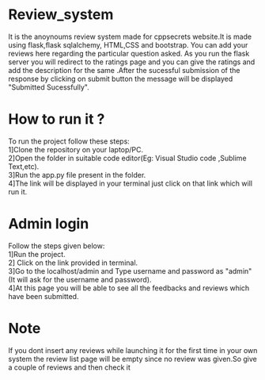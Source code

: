 # Review_system
 
It is the anoynoums review system made for cppsecrets website.It is made using flask,flask sqlalchemy, HTML,CSS and bootstrap.
You can add your reviews here regarding the particular question asked. As you run the flask server you will redirect to the ratings page and you
can give the ratings and add the description for the same .After the sucessful submission of the response by clicking on submit button the message will be displayed "Submitted Sucessfully".

# How to run it ?
To run the project follow these steps:</br>
1]Clone the repository on your laptop/PC.</br>2]Open the folder in suitable code editor(Eg: Visual Studio code ,Sublime Text,etc).</br>
3]Run the app.py file present in the folder.</br>4]The link will be displayed in your terminal just click on that link which will run it.</br>

# Admin login
Follow the steps given below:</br>
1]Run the project.</br> 2] Click on the link provided in terminal.</br> 3]Go to the  localhost/admin and Type username and password as "admin"(It will ask for the username and password).</br> 4]At this page you will be able to see all the feedbacks and reviews which have been submitted.

# Note

If you dont insert any reviews while launching it for the first time in your own system the review list page will be empty since no review was given.So give a couple of reviews and then check it
